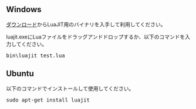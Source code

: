 ## Windows

[ダウンロード](ダウンロード)からLuaJIT用のバイナリを入手して利用してください。

luajit.exeにLuaファイルをドラッグアンドドロップするか、以下のコマンドを入力してください。

<pre>
bin\luajit test.lua
</pre>

## Ubuntu

以下のコマンドでインストールして使用してください。

<pre>
sudo apt-get install luajit
</pre>
